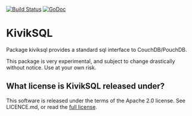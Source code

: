 [![Build Status](https://gitlab.com/go-kivik/kiviksql/badges/master/pipeline.svg)](https://gitlab.com/go-kivik/kiviksql/pipelines) [![GoDoc](https://godoc.org/github.com/go-kivik/kiviksql?status.svg)](http://godoc.org/github.com/go-kivik/kiviksql)

# KivikSQL

Package kiviksql provides a standard sql interface to CouchDB/PouchDB.

This package is very experimental, and subject to change drastically without
notice. Use at your own risk.

## What license is KivikSQL released under?

This software is released under the terms of the Apache 2.0 license. See
LICENCE.md, or read the [full license](http://www.apache.org/licenses/LICENSE-2.0).
